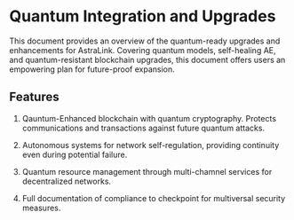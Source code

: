 # Quantum Integration and Upgrades 

This document provides an overview of the quantum-ready upgrades and enhancements for
AstraLink. Covering quantum models, self-healing AE, and quantum-resistant blockchain upgrades, this document offers users an empowering plan for future-proof expansion.


## Features

1. Qauntum-Enhanced blockchain with quantum cryptography. Protects communications and transactions against future quantum attacks.

2. Autonomous systems for network self-regulation, providing continuity even during potential failure.

3. Quantum resource management through multi-chamnel services for decentralized networks.

4. Full documentation of compliance to checkpoint for multiversal security measures.
